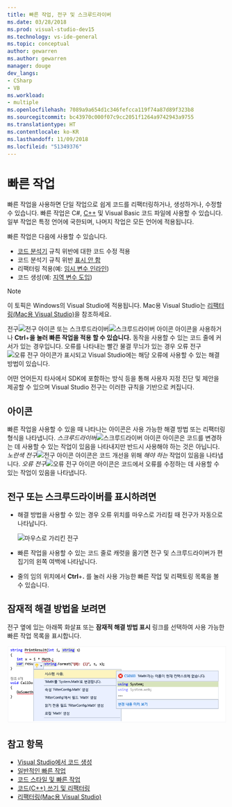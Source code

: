 ```yaml
---
title: 빠른 작업, 전구 및 스크루드라이버
ms.date: 03/28/2018
ms.prod: visual-studio-dev15
ms.technology: vs-ide-general
ms.topic: conceptual
author: gewarren
ms.author: gewarren
manager: douge
dev_langs:
- CSharp
- VB
ms.workload:
- multiple
ms.openlocfilehash: 7089a9a654d1c346fefcca119f74a87d89f323b8
ms.sourcegitcommit: bc43970c000f07c9cc2051f1264a9742943a9755
ms.translationtype: HT
ms.contentlocale: ko-KR
ms.lasthandoff: 11/09/2018
ms.locfileid: "51349376"
---
```

# <a name="quick-actions"></a>빠른 작업

빠른 작업을 사용하면 단일 작업으로 쉽게 코드를 리팩터링하거나, 생성하거나, 수정할 수 있습니다. 빠른 작업은 C#, [C++](/cpp/ide/writing-and-refactoring-code-cpp) 및 Visual Basic 코드 파일에 사용할 수 있습니다. 일부 작업은 특정 언어에 국한되며, 나머지 작업은 모든 언어에 적용됩니다.

빠른 작업은 다음에 사용할 수 있습니다.

- [코드 분석기](../code-quality/roslyn-analyzers-overview.md) 규칙 위반에 대한 코드 수정 적용
- 코드 분석기 규칙 위반 [표시 안 함](../code-quality/use-roslyn-analyzers.md)
- 리팩터링 적용(예: [임시 변수 인라인](../ide/reference/inline-temporary-variable.md))
- 코드 생성(예: [지역 변수 도입](../ide/reference/introduce-local-variable.md))

> [!NOTE]
> 이 토픽은 Windows의 Visual Studio에 적용됩니다. Mac용 Visual Studio는 [리팩터링(Mac용 Visual Studio)](/visualstudio/mac/refactoring)을 참조하세요.

전구![전구 아이콘](media/light-bulb-icon.png) 또는 스크루드라이버![스크루드라이버 아이콘](media/screwdriver-icon.png) 아이콘을 사용하거나 **Ctrl**+**을 눌러 빠른 작업을 적용 할 수 있습니다.** 동작을 사용할 수 있는 코드 줄에 커서가 있는 경우입니다. 오류를 나타내는 빨간 물결 무늬가 있는 경우 오류 전구![오류 전구 아이콘](media/error-light-bulb-icon.png)가 표시되고 Visual Studio에는 해당 오류에 사용할 수 있는 해결 방법이 있습니다.

어떤 언어든지 타사에서 SDK에 포함하는 방식 등을 통해 사용자 지정 진단 및 제안을 제공할 수 있으며 Visual Studio 전구는 이러한 규칙을 기반으로 켜집니다.

## <a name="icons"></a>아이콘

빠른 작업을 사용할 수 있을 때 나타나는 아이콘은 사용 가능한 해결 방법 또는 리팩터링 형식을 나타냅니다. *스크루드라이버*![스크루드라이버 아이콘](media/screwdriver-icon.png) 아이콘은 코드를 변경하는 데 사용할 수 있는 작업이 있음을 나타내지만 반드시 사용해야 하는 것은 아닙니다. *노란색 전구*![전구 아이콘](media/light-bulb-icon.png) 아이콘은 코드 개선을 위해 *해야 하는* 작업이 있음을 나타냅니다. *오류 전구*![오류 전구 아이콘](media/error-light-bulb-icon.png) 아이콘은 코드에서 오류를 수정하는 데 사용할 수 있는 작업이 있음을 나타냅니다.

## <a name="to-see-a-light-bulb-or-screwdriver"></a>전구 또는 스크루드라이버를 표시하려면

- 해결 방법을 사용할 수 있는 경우 오류 위치를 마우스로 가리킬 때 전구가 자동으로 나타납니다.

   ![마우스로 가리킨 전구](../ide/media/vs2015_lightbulb_hover.png)

- 빠른 작업을 사용할 수 있는 코드 줄로 캐럿을 옮기면 전구 및 스크루드라이버가 편집기의 왼쪽 여백에 나타납니다.

- 줄의 임의 위치에서 **Ctrl**+**.** 를 눌러 사용 가능한 빠른 작업 및 리팩토링 목록을 볼 수 있습니다.

## <a name="to-see-potential-fixes"></a>잠재적 해결 방법을 보려면

전구 옆에 있는 아래쪽 화살표 또는 **잠재적 해결 방법 표시** 링크를 선택하여 사용 가능한 빠른 작업 목록을 표시합니다.

![확장된 전구](../ide/media/vs2015_lightbulb_hover_expanded.png)

## <a name="see-also"></a>참고 항목

- [Visual Studio에서 코드 생성](../ide/code-generation-in-visual-studio.md)
- [일반적인 빠른 작업](../ide/common-quick-actions.md)
- [코드 스타일 및 빠른 작업](../ide/code-styles-and-quick-actions.md)
- [코드(C++) 쓰기 및 리팩터링](/cpp/ide/writing-and-refactoring-code-cpp)
- [리팩터링(Mac용 Visual Studio)](/visualstudio/mac/refactoring)